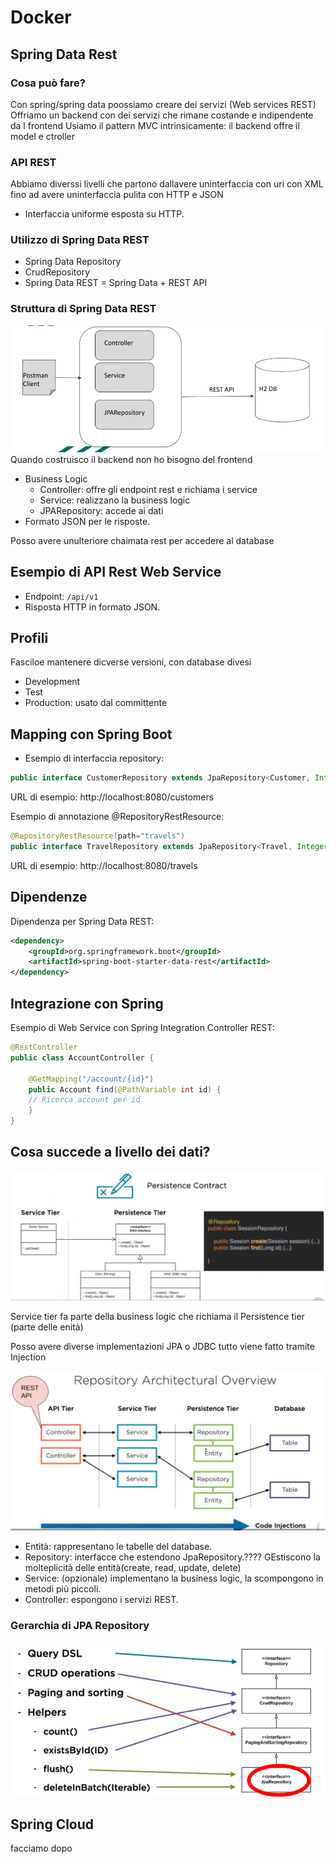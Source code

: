 # Docker

## Spring Data Rest

### Cosa può fare?

Con spring/spring data poossiamo creare dei servizi (Web services REST)
Offriamo un backend con dei servizi che rimane costande e indipendente da l frontend
Usiamo il pattern MVC intrinsicamente: il backend offre il model e ctroller

### API REST

Abbiamo diverssi livelli che partono dallavere uninterfaccia con uri con XML fino ad avere uninterfaccia pulita con HTTP e JSON

- Interfaccia uniforme esposta su HTTP.

### Utilizzo di Spring Data REST

- Spring Data Repository
- CrudRepository
- Spring Data REST = Spring Data + REST API

### Struttura di Spring Data REST

![alt text](image.png)
Quando costruisco il backend non ho bisogno del frontend

- Business Logic
  - Controller: offre gli endpoint rest e richiama i service
  - Service: realizzano la business logic
  - JPARepository: accede ai dati
- Formato JSON per le risposte.

Posso avere unulteriore chaimata rest per accedere al database

## Esempio di API Rest Web Service

- Endpoint: `/api/v1`
- Risposta HTTP in formato JSON.

## Profili

Fasciloe mantenere dicverse versioni, con database divesi

- Development
- Test
- Production: usato dal committente

## Mapping con Spring Boot

- Esempio di interfaccia repository:

```java
public interface CustomerRepository extends JpaRepository<Customer, Integer> {}
```

URL di esempio: http://localhost:8080/customers

Esempio di annotazione @RepositoryRestResource:

```java
@RepositoryRestResource(path="travels")
public interface TravelRepository extends JpaRepository<Travel, Integer> {}
```

URL di esempio: http://localhost:8080/travels

## Dipendenze

Dipendenza per Spring Data REST:

```xml
<dependency>
    <groupId>org.springframework.boot</groupId>
    <artifactId>spring-boot-starter-data-rest</artifactId>
</dependency>
```

## Integrazione con Spring

Esempio di Web Service con Spring Integration
Controller REST:

```java
@RestController
public class AccountController {

    @GetMapping("/account/{id}")
    public Account find(@PathVariable int id) {
    // Ricerca account per id
    }
}
```

## Cosa succede a livello dei dati?

![alt text](image-1.png)

Service tier fa parte della business logic che richiama il Persistence tier (parte delle enità)

Posso avere diverse implementazioni JPA o JDBC tutto viene fatto tramite Injection

![alt text](image-2.png)

- Entità: rappresentano le tabelle del database.
- Repository: interfacce che estendono JpaRepository.???? GEstiscono la molteplicità delle entità(create, read, update, delete)
- Service: (opzionale) implementano la business logic, la scompongono in metodi più piccoli.
- Controller: espongono i servizi REST.

### Gerarchia di JPA Repository

![alt text](image-3.png)

## Spring Cloud

facciamo dopo
